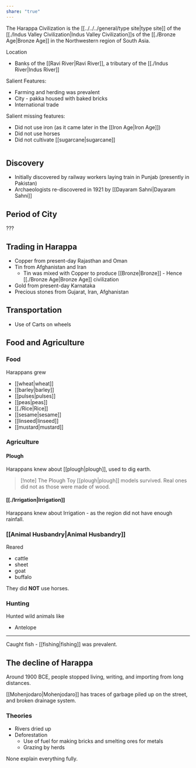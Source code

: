 ```yaml
---
share: "true"
---
```



The Harappa Civilization is the [[../../../general/type site|type site]] of the [[./Indus Valley Civilization|Indus Valley Civilization]]s of the [[./Bronze Age|Bronze Age]] in the Northwestern region of South Asia. 

Location
- Banks of the [[Ravi River|Ravi River]], a tributary of the [[./Indus River|Indus River]]

Salient Features:
- Farming and herding was prevalent
- City - pakka housed with baked bricks
- International trade 

Salient missing features:
- Did not use iron (as it came later in the [[Iron Age|Iron Age]])
- Did not use horses
- Did not cultivate [[sugarcane|sugarcane]]

```toc
```

## Discovery
- Initially discovered by railway workers laying train in Punjab (presently in Pakistan)
- Archaeologists re-discovered in 1921 by [[Dayaram Sahni|Dayaram Sahni]]

## Period of City
???

## Trading in Harappa
- Copper from present-day Rajasthan and Oman
- Tin from Afghanistan and Iran
	- Tin was mixed with Copper to produce [[Bronze|Bronze]] - Hence [[./Bronze Age|Bronze Age]] civilization
- Gold from present-day Karnataka
- Precious stones from Gujarat, Iran, Afghanistan

## Transportation
- Use of Carts on wheels

## Food and Agriculture
### Food
Harappans grew 
- [[wheat|wheat]] 
- [[barley|barley]] 
- [[pulses|pulses]]
- [[peas|peas]]
- [[./Rice|Rice]]
- [[sesame|sesame]]
- [[linseed|linseed]] 
- [[mustard|mustard]]

### Agriculture
#### Plough
Harappans knew about [[plough|plough]], used to dig earth.
> [!note] The Plough
> Toy [[plough|plough]] models survived. Real ones did not as those were made of wood. 

#### [[./Irrigation|Irrigation]]
Harappans knew about Irrigation - as the region did not have enough rainfall. 

### [[Animal Husbandry|Animal Husbandry]] 
Reared 
- cattle
- sheet
- goat
- buffalo

They did **NOT** use horses. 

### Hunting
Hunted wild animals like
- Antelope

<hr>

Caught fish - [[fishing|fishing]] was prevalent. 

## The decline of Harappa
Around 1900 BCE, people stopped living, writing, and importing from long distances. 

[[Mohenjodaro|Mohenjodaro]] has traces of garbage piled up on the street, and broken drainage system. 

### Theories
- Rivers dried up
- Deforestation
	- Use of fuel for making bricks and smelting ores for metals
	- Grazing by herds

None explain everything fully. 